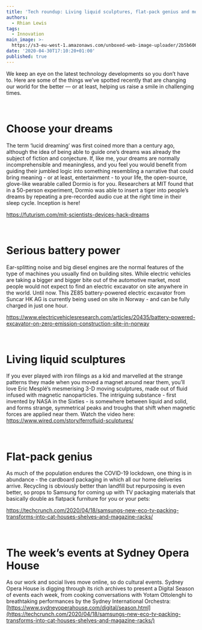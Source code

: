 ```yaml
---
title: 'Tech roundup: Living liquid sculptures, flat-pack genius and more'
authors:
  - Rhian Lewis
tags:
  - Innovation
main_image: >-
  https://s3-eu-west-1.amazonaws.com/unboxed-web-image-uploader/2b5b606e978d6d98bc671e96f50e121f.png
date: '2020-04-30T17:10:20+01:00'
published: true
---
```

We keep an eye on the latest technology developments so you don’t have to. Here are some of the things we’ve spotted recently that are changing our world for the better — or at least, helping us raise a smile in challenging times.

<br/>

# Choose your dreams

The term ‘lucid dreaming’ was first coined more than a century ago, although the idea of being able to guide one’s dreams was already the subject of fiction and conjecture. If, like me, your dreams are normally incomprehensible and meaningless, and you feel you would benefit from guiding their jumbled logic into something resembling a narrative that could bring meaning - or at least, entertainment - to your life, the open-source, glove-like wearable called Dormio is for you. Researchers at MIT found that in a 50-person experiment, Dormio was able to insert a tiger into people’s dreams by repeating a pre-recorded audio cue at the right time in their sleep cycle. Inception is here!

<https://futurism.com/mit-scientists-devices-hack-dreams>

<br/>

# Serious battery power

Ear-splitting noise and big diesel engines are the normal features of the type of machines you usually find on building sites. While electric vehicles are taking a bigger and bigger bite out of the automotive market, most people would not expect to find an electric excavator on site anywhere in the world. Until now. This ZE85 battery-powered electric excavator from Suncar HK AG is currently being used on site in Norway - and can be fully charged in just one hour.

<https://www.electricvehiclesresearch.com/articles/20435/battery-powered-excavator-on-zero-emission-construction-site-in-norway>

<br/>

# Living liquid sculptures

If you ever played with iron filings as a kid and marvelled at the strange patterns they made when you moved a magnet around near them, you’ll love Eric Mesplé’s mesmerising 3-D moving sculptures, made out of fluid infused with magnetic nanoparticles. The intriguing substance - first invented by NASA in the Sixties - is somewhere between liquid and solid, and forms strange, symmetrical peaks and troughs that shift when magnetic forces are applied near them. Watch the video here: <https://www.wired.com/story/ferrofluid-sculptures/>

<br/>

# Flat-pack genius

As much of the population endures the COVID-19 lockdown, one thing is in abundance - the cardboard packaging in which all our home deliveries arrive. Recycling is obviously better than landfill but repurposing is even better, so props to Samsung for coming up with TV packaging materials that basically double as flatpack furniture for you or your pets:

<https://techcrunch.com/2020/04/18/samsungs-new-eco-tv-packing-transforms-into-cat-houses-shelves-and-magazine-racks/>

<br/>

# The week’s events at Sydney Opera House

As our work and social lives move online, so do cultural events. Sydney Opera House is digging through its rich archives to present a Digital Season of events each week, from cooking conversations with Yotam Ottolenghi to breathtaking performances by the Sydney International Orchestra: [https://www.sydneyoperahouse.com/digital/season.html](https://techcrunch.com/2020/04/18/samsungs-new-eco-tv-packing-transforms-into-cat-houses-shelves-and-magazine-racks/)
